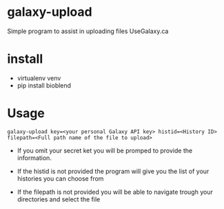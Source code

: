 # galaxy-upload
Simple program to assist in uploading files UseGalaxy.ca

# install
- virtualenv venv
- pip install bioblend

# Usage
```
galaxy-upload key=<your personal Galaxy API key> histid=<History ID> filepath=<Full path name of the file to upload>
```

- If you omit your secret ket you will be promped to provide the information. 

- If the histid is not provided the program will give you the list of your histories you can choose from

- If the filepath is not provided you will be able to navigate trough your directories and select the file

